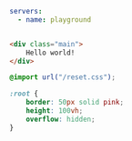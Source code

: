 ```yaml bslive_input
servers:
  - name: playground
```

```html bslive_playground

<div class="main">
    Hello world!
</div>
```

```css bslive_playground
@import url("/reset.css");

:root {
    border: 50px solid pink;
    height: 100vh;
    overflow: hidden;
}
```